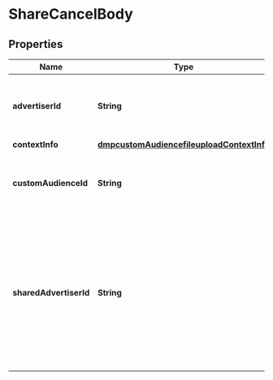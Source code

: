 # ShareCancelBody

## Properties
Name | Type | Description | Notes
------------ | ------------- | ------------- | -------------
**advertiserId** | **String** | The advertiser ID that performed the operation. |[required]  
**contextInfo** | [**dmpcustomAudiencefileuploadContextInfo**](dmpcustomAudiencefileuploadContextInfo.md) |  |  [optional]
**customAudienceId** | **String** | The audience ID that you want to stop sharing. |[required]  
**sharedAdvertiserId** | **String** | The advertiser ID you want to stop sharing with. You only need to pass this field if you want to stop sharing audiences with an advertiser. |[required]  
